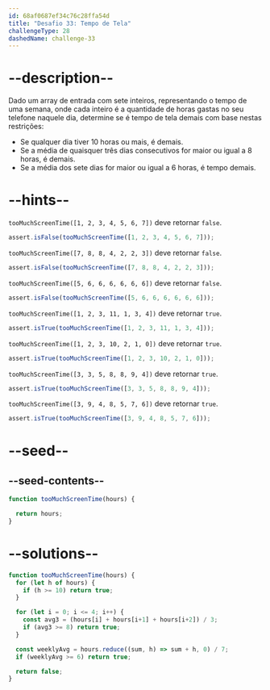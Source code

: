 ```yaml
---
id: 68af0687ef34c76c28ffa54d
title: "Desafio 33: Tempo de Tela"
challengeType: 28
dashedName: challenge-33
---
```


# --description--

Dado um array de entrada com sete inteiros, representando o tempo de uma semana, onde cada inteiro é a quantidade de horas gastas no seu telefone naquele dia, determine se é tempo de tela demais com base nestas restrições:

- Se qualquer dia tiver 10 horas ou mais, é demais.
- Se a média de quaisquer três dias consecutivos for maior ou igual a 8 horas, é demais.
- Se a média dos sete dias for maior ou igual a 6 horas, é tempo demais.

# --hints--

`tooMuchScreenTime([1, 2, 3, 4, 5, 6, 7])` deve retornar `false`.

```js
assert.isFalse(tooMuchScreenTime([1, 2, 3, 4, 5, 6, 7]));
```

`tooMuchScreenTime([7, 8, 8, 4, 2, 2, 3])` deve retornar `false`.

```js
assert.isFalse(tooMuchScreenTime([7, 8, 8, 4, 2, 2, 3]));
```

`tooMuchScreenTime([5, 6, 6, 6, 6, 6, 6])` deve retornar `false`.

```js
assert.isFalse(tooMuchScreenTime([5, 6, 6, 6, 6, 6, 6]));
```

`tooMuchScreenTime([1, 2, 3, 11, 1, 3, 4])` deve retornar `true`.

```js
assert.isTrue(tooMuchScreenTime([1, 2, 3, 11, 1, 3, 4]));
```

`tooMuchScreenTime([1, 2, 3, 10, 2, 1, 0])` deve retornar `true`.

```js
assert.isTrue(tooMuchScreenTime([1, 2, 3, 10, 2, 1, 0]));
```

`tooMuchScreenTime([3, 3, 5, 8, 8, 9, 4])` deve retornar `true`.

```js
assert.isTrue(tooMuchScreenTime([3, 3, 5, 8, 8, 9, 4]));
```

`tooMuchScreenTime([3, 9, 4, 8, 5, 7, 6])` deve retornar `true`.

```js
assert.isTrue(tooMuchScreenTime([3, 9, 4, 8, 5, 7, 6]));
```

# --seed--

## --seed-contents--

```js
function tooMuchScreenTime(hours) {

  return hours;
}
```

# --solutions--

```js
function tooMuchScreenTime(hours) {
  for (let h of hours) {
    if (h >= 10) return true;
  }

  for (let i = 0; i <= 4; i++) {
    const avg3 = (hours[i] + hours[i+1] + hours[i+2]) / 3;
    if (avg3 >= 8) return true;
  }

  const weeklyAvg = hours.reduce((sum, h) => sum + h, 0) / 7;
  if (weeklyAvg >= 6) return true;

  return false;
}
```
